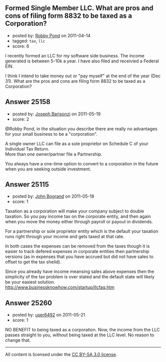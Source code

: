 ## Formed Single Member LLC. What are pros and cons of filing form 8832 to be taxed as a Corporation?

- posted by: [Robby Pond](https://stackexchange.com/users/-1/9543-robby-pond) on 2011-04-14
- tagged: `tax`, `llc`
- score: 6

I recently formed an LLC for my software side business. The income generated is between 5-10k a year. I have also filed and receivied a Federal EIN.

I think I intend to take money out or "pay myself" at the end of the year (Dec 31). What are the pros and cons are filing form 8832 to be taxed as a Corporation?


## Answer 25158

- posted by: [Joseph Barisonzi](https://stackexchange.com/users/-1/8791-joseph-barisonzi) on 2011-05-19
- score: 2

@Robby Pond, in the situation you describe there are really no advantages for your small business to be a "corporation".  

A single owner LLC can file as a sole proprietor on Schedule C of your Individual Tax Return.  
More than one owner/partner file a Partnership.  

You always have a one-time option to convert to a corporation in the future when you are seeking outside investment.



## Answer 25115

- posted by: [John Bogrand](https://stackexchange.com/users/-1/3577-john-bogrand) on 2011-05-18
- score: 1

Taxation as a corporation will make your company subject to double taxation.  So you pay income tax on the corporate entity, and then again when you move the money either through payroll or payout in dividends.  

For a partnership or sole proprietor entity which is the default your taxation runs right through your income and gets taxed at that rate.

In both cases the expenses can be removed from the taxes though it is easier to track defered expenses in corporate entities then partnership versions (as in expenses that you have accrued but did not have sales to offset to get the tax sheild).

Since you already have income meansing sales above expenses then the simplicity of the tax problem is over stated and the default state will likely be your easiest solution.  
http://www.businessknowhow.com/startup/llcfaq.htm 


## Answer 25260

- posted by: [user6492](https://stackexchange.com/users/-1/6492-user6492) on 2011-05-21
- score: 1

NO BENEFIT to being taxed as a corporation.  Now, the income from the LLC passes straight to you, without being taxed at the LLC level.  No reason to change that.



---

All content is licensed under the [CC BY-SA 3.0 license](https://creativecommons.org/licenses/by-sa/3.0/).
